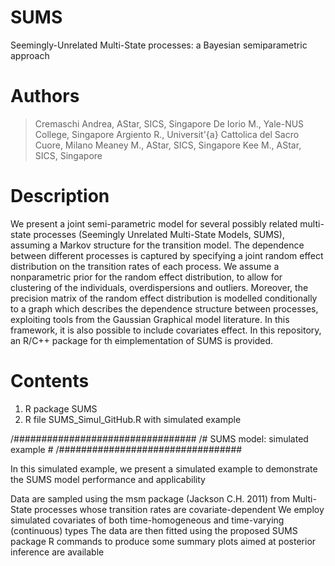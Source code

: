 # SUMS
Seemingly-Unrelated Multi-State processes: a Bayesian semiparametric approach

# Authors

>  Cremaschi Andrea, AStar, SICS, Singapore
>  De Iorio M., Yale-NUS College, Singapore
>  Argiento R., Universit\'{a} Cattolica del Sacro Cuore, Milano
>  Meaney M., AStar, SICS, Singapore
>  Kee M., AStar, SICS, Singapore

# Description
We present a joint semi-parametric model for several possibly related multi-state processes (Seemingly Unrelated Multi-State Models, SUMS), assuming a Markov structure for the transition model. The dependence between different processes is captured by specifying a joint random effect distribution on the transition rates of each process. We assume a nonparametric prior for the random effect distribution, to allow for clustering of the individuals, overdispersions and outliers. Moreover, the precision matrix of the random effect distribution is modelled conditionally to a graph which describes the dependence structure between processes, exploiting tools from the Gaussian Graphical model literature. In this framework, it is also possible to include covariates effect. In this repository, an R/C++ package for th eimplementation of SUMS is provided.

# Contents
1) R package SUMS
2) R file SUMS_Simul_GitHub.R with simulated example

/#################################
/# SUMS model: simulated example #
/#################################

In this simulated example, we present a simulated example to demonstrate the SUMS model performance and applicability

Data are sampled using the msm package (Jackson C.H. 2011) from Multi-State processes whose transition rates are covariate-dependent
We employ simulated covariates of both time-homogeneous and time-varying (continuous) types
The data are then fitted using the proposed SUMS package
R commands to produce some summary plots aimed at posterior inference are available


